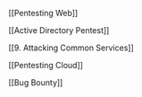 [[Pentesting Web]]

[[Active Directory Pentest]]

[[9. Attacking Common Services]]

[[Pentesting Cloud]]

[[Bug Bounty]]